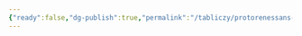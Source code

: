 ```yaml
---
{"ready":false,"dg-publish":true,"permalink":"/tabliczy/protorenessans-i-rannee-vozrozhdenie/iskushenie/","dgPassFrontmatter":true}
---
```



